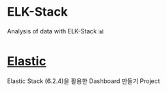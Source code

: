 # ELK-Stack
Analysis of data with ELK-Stack 📊

# [Elastic](https://github.com/higee/elastic)
Elastic Stack (6.2.4)을 활용한 Dashboard 만들기 Project
